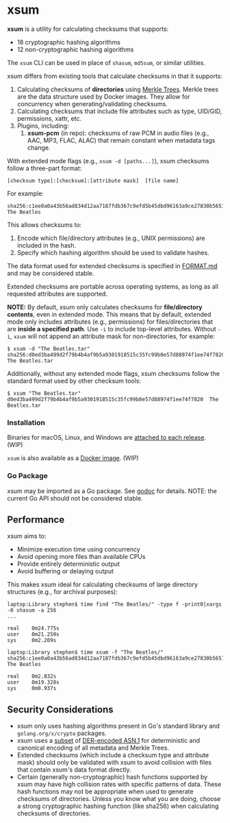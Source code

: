 # xsum

**xsum** is a utility for calculating checksums that supports:
- 18 cryptographic hashing algorithms
- 12 non-cryptographic hashing algorithms

The `xsum` CLI can be used in place of `shasum`, `md5sum`, or similar utilities.

xsum differs from existing tools that calculate checksums in that it supports:
1. Calculating checksums of **directories** using [Merkle Trees](https://en.wikipedia.org/wiki/Merkle_tree).
   Merkle trees are the data structure used by Docker images. They allow for concurrency when generating/validating checksums.
2. Calculating checksums that include file attributes such as type, UID/GID, permissions, xattr, etc.
3. Plugins, including:
   1. **xsum-pcm** (in repo): checksums of raw PCM in audio files (e.g., AAC, MP3, FLAC, ALAC) that remain constant when metadata tags change.

With extended mode flags (e.g., `xsum -d [paths...]`), xsum checksums follow a three-part format:
```
[checksum type]:[checksum]:[attribute mask]  [file name]
```
For example:
```
sha256:c1ee0a0a43b56ad834d12aa7187fdb367c9efd5b45dbd96163a9ce27830b5651:7777+ug  The Beatles
```
This allows checksums to:
1. Encode which file/directory attributes (e.g., UNIX permissions) are included in the hash.
2. Specify which hashing algorithm should be used to validate hashes.

The data format used for extended checksums is specified in [FORMAT.md](FORMAT.md) and may be considered stable.

Extended checksums are portable across operating systems, as long as all requested attributes are supported.

**NOTE:** By default, xsum only calculates checksums for **file/directory contents**, even in extended mode. 
This means that by default, extended mode only includes attributes (e.g., permissions) for files/directories that are **inside a specified path**.
Use `-i` to include top-level attributes. Without `-i`, `xsum` will not append an attribute mask for non-directories, for example:
```
$ xsum -d "The Beatles.tar"
sha256:d0ed3ba499d2f79b4b4af9b5a9301918515c35fc99b0e57d88974f1ee74f7820  The Beatles.tar
```

Additionally, without any extended mode flags, xsum checksums follow the standard format used by other checksum tools:
```
$ xsum "The Beatles.tar"
d0ed3ba499d2f79b4b4af9b5a9301918515c35fc99b0e57d88974f1ee74f7820  The Beatles.tar
```

### Installation

Binaries for macOS, Linux, and Windows are [attached to each release](https://github.com/sclevine/xsum/releases). (WIP)

`xsum` is also available as a [Docker image](https://hub.docker.com/r/sclevine/xsum). (WIP)

### Go Package

xsum may be imported as a Go package.
See [godoc](https://pkg.go.dev/github.com/sclevine/xsum) for details.
NOTE: the current Go API should not be considered stable.

## Performance

xsum aims to:
- Minimize execution time using concurrency
- Avoid opening more files than available CPUs
- Provide entirely deterministic output
- Avoid buffering or delaying output

This makes xsum ideal for calculating checksums of large directory structures (e.g., for archival purposes):
```
laptop:Library stephen$ time find "The Beatles/" -type f -print0|xargs -0 shasum -a 256
...

real    0m24.775s
user    0m21.250s
sys     0m2.209s
```
```
laptop:Library stephen$ time xsum -f "The Beatles/"
sha256:c1ee0a0a43b56ad834d12aa7187fdb367c9efd5b45dbd96163a9ce27830b5651:7777+ug  The Beatles

real    0m2.832s
user    0m19.328s
sys     0m0.937s
```

## Security Considerations

- xsum only uses hashing algorithms present in Go's standard library and `golang.org/x/crypto` packages.
- xsum uses a [subset](https://luca.ntop.org/Teaching/Appunti/asn1.html) of [DER-encoded ASN.1](https://letsencrypt.org/docs/a-warm-welcome-to-asn1-and-der) for deterministic and canonical encoding of all metadata and Merkle Trees.
- Extended checksums (which include a checksum type and attribute mask) should only be validated with xsum to avoid collision with files that contain xsum's data format directly.
- Certain (generally non-cryptographic) hash functions supported by xsum may have high collision rates with specific patterns of data.
  These hash functions may not be appropriate when used to generate checksums of directories.
  Unless you know what you are doing, choose a strong cryptographic hashing function (like sha256) when calculating checksums of directories.

